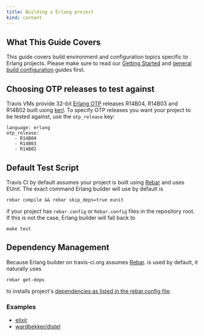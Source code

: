 ```yaml
---
title: Building a Erlang project
kind: content
---
```


## What This Guide Covers

This guide covers build environment and configuration topics specific to Erlang projects. Please make sure to read our [Getting Started](/docs/user/getting-started/) and [general build configuration](/docs/user/build-configuration/) guides first.


## Choosing OTP releases to test against

Travis VMs provide 32-bit [Erlang OTP](http://www.erlang.org/download.html) releases R14B04, R14B03 and R14B02 built using [kerl](https://github.com/spawngrid/kerl/tree/).
To specify OTP releases you want your project to be tested against, use the `otp_release` key:

    language: erlang
    otp_release:
       - R14B04
       - R14B03
       - R14B02



## Default Test Script

Travis CI by default assumes your project is built using [Rebar](https://github.com/basho/rebar) and uses EUnit. The exact command Erlang builder
will use by default is

    rebar compile && rebar skip_deps=true eunit

if your project has `rebar.config` or `Rebar.config` files in the repository root. If this is not the case, Erlang builder will fall back to

    make test



## Dependency Management

Because Erlang builder on travis-ci.org assumes [Rebar](https://github.com/basho/rebar). is used by default, it naturally uses

    rebar get-deps

to installs project's [dependencies as listed in the rebar.config file](https://github.com/basho/riak/blob/master/rebar.config).



### Examples

 * [elixir](https://github.com/josevalim/elixir/blob/master/.travis.yml)
 * [wardbekker/distel](https://github.com/wardbekker/distel/blob/master/.travis.yml)
